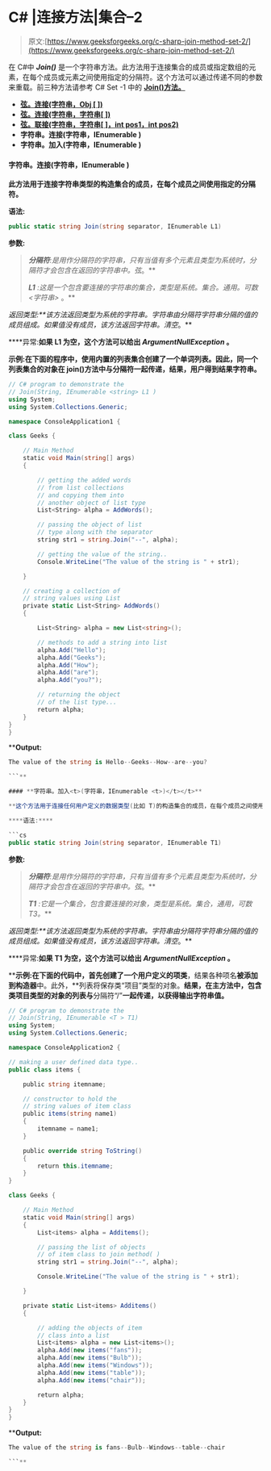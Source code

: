 # C# |连接方法|集合–2

> 原文:[https://www.geeksforgeeks.org/c-sharp-join-method-set-2/](https://www.geeksforgeeks.org/c-sharp-join-method-set-2/)

在 C#中 ***Join()*** 是一个字符串方法。此方法用于连接集合的成员或指定数组的元素，在每个成员或元素之间使用指定的分隔符。这个方法可以通过传递不同的参数来重载。前三种方法请参考 C# Set -1 中的 **[Join()方法。](https://www.geeksforgeeks.org/c-join-method-set-1/)**

*   **[弦。连接(字符串，Obj [ ])](https://www.geeksforgeeks.org/c-join-method-set-1/)**
*   **[弦。连接(字符串，字符串[ ])](https://www.geeksforgeeks.org/c-join-method-set-1/)**
*   **[弦。联接(字符串，字符串[ ]，int pos1，int pos2)](https://www.geeksforgeeks.org/c-join-method-set-1/)**
*   **字符串。连接(字符串，IEnumerable <string>)</string>**
*   **字符串。加入<t>(字符串，IEnumerable <t>)</t></t>**

#### **字符串。连接(字符串，IEnumerable <string>)</string>**

**此方法用于连接字符串类型的构造集合的成员，在每个成员之间使用指定的分隔符。**

****语法:****

```cs
public static string Join(string separator, IEnumerable L1) 
```

****参数:****

> ****分隔符**:是用作分隔符的字符串，只有当值有多个元素且类型为*系统时，分隔符才会包含在返回的字符串中。弦*。**
> 
> ****L1** :这是一个包含要连接的字符串的集合，类型是*系统。集合。通用。可数<字符串>* 。**

****返回类型:**该方法返回类型为*系统的字符串。字符串*由分隔符字符串分隔的值的成员组成。如果值没有成员，该方法返回*字符串。清空*。**

****异常:**如果 L1 为空，这个方法可以给出 *ArgumentNullException* 。**

****示例:**在下面的程序中，使用内置的列表集合创建了一个**单词列表**。因此，**同一个列表集合**的对象在 join()方法中与分隔符一起传递，结果，用户得到结果字符串。**

```cs
// C# program to demonstrate the 
// Join(String, IEnumerable <string> L1 )
using System;
using System.Collections.Generic;

namespace ConsoleApplication1 {

class Geeks {

    // Main Method
    static void Main(string[] args)
    {

        // getting the added words 
        // from list collections
        // and copying them into 
        // another object of list type
        List<String> alpha = AddWords();

        // passing the object of list 
        // type along with the separator
        string str1 = string.Join("--", alpha);

        // getting the value of the string..
        Console.WriteLine("The value of the string is " + str1);

    }

    // creating a collection of
    // string values using List
    private static List<String> AddWords()
    {

        List<String> alpha = new List<string>();

        // methods to add a string into list
        alpha.Add("Hello");
        alpha.Add("Geeks");
        alpha.Add("How");
        alpha.Add("are");
        alpha.Add("you?");

        // returning the object 
        // of the list type...
        return alpha;
    }
}
}
```

****Output:**

```cs
The value of the string is Hello--Geeks--How--are--you?

```** 

#### **字符串。加入<t>(字符串，IEnumerable <t>)</t></t>**

**这个方法用于连接任何用户定义的数据类型(比如 T)的构造集合的成员，在每个成员之间使用指定的分隔符。**

****语法:****

```cs
public static string Join(string separator, IEnumerable T1) 
```

****参数:****

> ****分隔符**:是用作分隔符的字符串，只有当值有多个元素且类型为*系统时，分隔符才会包含在返回的字符串中。弦*。**
> 
> ****T1** :它是一个集合，包含要连接的对象，类型是*系统。集合，通用，可数<T>T3。***

****返回类型:**该方法返回类型为*系统的字符串。字符串*由分隔符字符串分隔的值的成员组成。如果值没有成员，该方法返回*字符串。清空*。**

****异常:**如果 T1 为空，这个方法可以给出 *ArgumentNullException* 。**

****示例:**在下面的代码中，首先创建了一个用户定义的**项类**，结果各种项名**被添加到构造器**中。此外，**列表将保存类“项目”类型的对象。**结果，在主方法中，包含类项目类型的对象的列表与**分隔符“/”**一起传递，以获得输出字符串值。**

```cs
// C# program to demonstrate the 
// Join(String, IEnumerable <T > T1)
using System;
using System.Collections.Generic;

namespace ConsoleApplication2 {

// making a user defined data type..
public class items {

    public string itemname;

    // constructor to hold the 
    // string values of item class
    public items(string name1)
    {
        itemname = name1;
    }

    public override string ToString()
    {
        return this.itemname;
    }
}

class Geeks {

    // Main Method
    static void Main(string[] args)
    {
        List<items> alpha = Additems();

        // passing the list of objects
        // of item class to join method( )
        string str1 = string.Join("--", alpha);

        Console.WriteLine("The value of the string is " + str1);

    }

    private static List<items> Additems()
    {

        // adding the objects of item 
        // class into a list
        List<items> alpha = new List<items>();
        alpha.Add(new items("fans"));
        alpha.Add(new items("Bulb"));
        alpha.Add(new items("Windows"));
        alpha.Add(new items("table"));
        alpha.Add(new items("chair"));

        return alpha;
    }
}
}
```

****Output:**

```cs
The value of the string is fans--Bulb--Windows--table--chair

```**